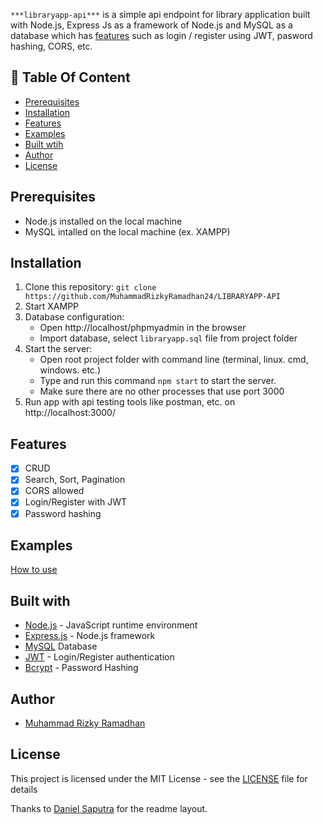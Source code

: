 `***libraryapp-api***` is a simple api endpoint for library application built with Node.js, Express Js as a framework of Node.js and MySQL as a database which has [features](https://github.com/rifanid98/libraryapp-api#features) such as login / register using JWT, pasword hashing, CORS, etc. 

## :memo: Table Of Content
* [Prerequisites](https://github.com/MuhammadRizkyRamadhan24/LIBRARYAPP-API#prerequisites)
* [Installation](https://github.com/MuhammadRizkyRamadhan24/LIBRARYAPP-API#installation)
* [Features](https://github.com/MuhammadRizkyRamadhan24/LIBRARYAPP-API#features)
* [Examples](https://github.com/MuhammadRizkyRamadhan24/LIBRARYAPP-API#examples)
* [Built wtih](https://github.com/MuhammadRizkyRamadhan24/LIBRARYAPP-API#features)
* [Author](https://github.com/MuhammadRizkyRamadhan24/LIBRARYAPP-API#author)
* [License](https://github.com/MuhammadRizkyRamadhan24/LIBRARYAPP-API#license)

## Prerequisites
- Node.js installed on the local machine
- MySQL intalled on the local machine (ex. XAMPP)

## Installation
1. Clone this repository:
    `git clone https://github.com/MuhammadRizkyRamadhan24/LIBRARYAPP-API`
2. Start XAMPP
3. Database configuration:
    * Open http://localhost/phpmyadmin in the browser
    * Import database, select `libraryapp.sql` file from project folder
4. Start the server:
    * Open root project folder with command line (terminal, linux. cmd, windows. etc.)
    * Type and run this command `npm start` to start the server.
    * Make sure there are no other processes that use port 3000
5. Run app with api testing tools like postman, etc. on http://localhost:3000/

## Features
- [x] CRUD
- [x] Search, Sort, Pagination
- [x] CORS allowed
- [x] Login/Register with JWT
- [x] Password hashing

## Examples
[How to use]()

## Built with
- [Node.js](http://nodejs.org/) - JavaScript runtime environment
- [Express.js](https://expressjs.com/) - Node.js framework
- [MySQL](https://www.mysql.com/) Database
- [JWT](https://jwt.io/) - Login/Register authentication
- [Bcrypt](https://github.com/kelektiv/node.bcrypt.js) - Password Hashing

## Author
- [Muhammad Rizky Ramadhan](https://www.linkedin.com/in/muhammad-rizky-ramadhan-258a8b194/)

## License
This project is licensed under the MIT License - see the [LICENSE](https://github.com/rifanid98/libraryapp-api/blob/master/LICENSE) file for details

Thanks to [Daniel Saputra](https://www.linkedin.com/in/danielwetan/) for the readme layout.